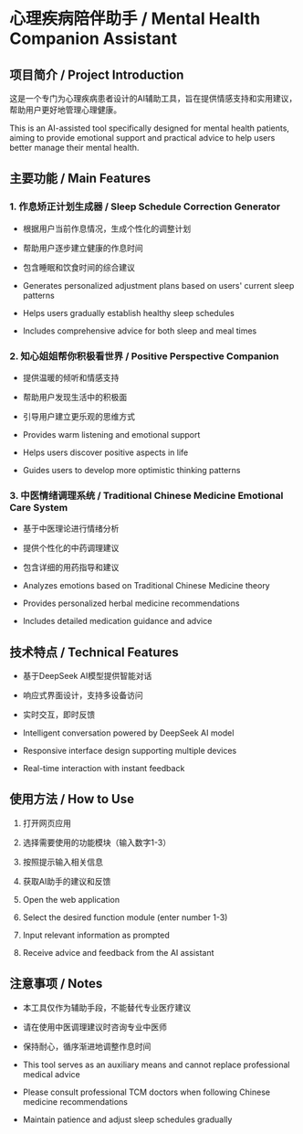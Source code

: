 # 心理疾病陪伴助手 / Mental Health Companion Assistant

## 项目简介 / Project Introduction
这是一个专门为心理疾病患者设计的AI辅助工具，旨在提供情感支持和实用建议，帮助用户更好地管理心理健康。

This is an AI-assisted tool specifically designed for mental health patients, aiming to provide emotional support and practical advice to help users better manage their mental health.

## 主要功能 / Main Features

### 1. 作息矫正计划生成器 / Sleep Schedule Correction Generator
- 根据用户当前作息情况，生成个性化的调整计划
- 帮助用户逐步建立健康的作息时间
- 包含睡眠和饮食时间的综合建议

- Generates personalized adjustment plans based on users' current sleep patterns
- Helps users gradually establish healthy sleep schedules
- Includes comprehensive advice for both sleep and meal times

### 2. 知心姐姐帮你积极看世界 / Positive Perspective Companion
- 提供温暖的倾听和情感支持
- 帮助用户发现生活中的积极面
- 引导用户建立更乐观的思维方式

- Provides warm listening and emotional support
- Helps users discover positive aspects in life
- Guides users to develop more optimistic thinking patterns

### 3. 中医情绪调理系统 / Traditional Chinese Medicine Emotional Care System
- 基于中医理论进行情绪分析
- 提供个性化的中药调理建议
- 包含详细的用药指导和建议

- Analyzes emotions based on Traditional Chinese Medicine theory
- Provides personalized herbal medicine recommendations
- Includes detailed medication guidance and advice

## 技术特点 / Technical Features
- 基于DeepSeek AI模型提供智能对话
- 响应式界面设计，支持多设备访问
- 实时交互，即时反馈

- Intelligent conversation powered by DeepSeek AI model
- Responsive interface design supporting multiple devices
- Real-time interaction with instant feedback

## 使用方法 / How to Use
1. 打开网页应用
2. 选择需要使用的功能模块（输入数字1-3）
3. 按照提示输入相关信息
4. 获取AI助手的建议和反馈

1. Open the web application
2. Select the desired function module (enter number 1-3)
3. Input relevant information as prompted
4. Receive advice and feedback from the AI assistant

## 注意事项 / Notes
- 本工具仅作为辅助手段，不能替代专业医疗建议
- 请在使用中医调理建议时咨询专业中医师
- 保持耐心，循序渐进地调整作息时间

- This tool serves as an auxiliary means and cannot replace professional medical advice
- Please consult professional TCM doctors when following Chinese medicine recommendations
- Maintain patience and adjust sleep schedules gradually